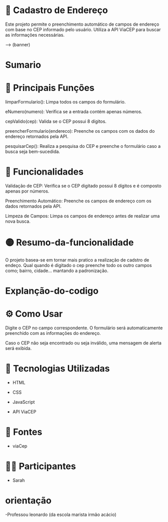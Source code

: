 # 📍 Cadastro de Endereço

Este projeto permite o preenchimento automático de campos de endereço com base no CEP informado pelo usuário. Utiliza a API ViaCEP para buscar as informações necessárias.

--> (banner)

# Sumario



# 💎 Principais Funções

limparFormulario(): Limpa todos os campos do formulário.

eNumero(numero): Verifica se a entrada contém apenas números.

cepValido(cep): Valida se o CEP possui 8 dígitos.

preencherFormulario(endereco): Preenche os campos com os dados do endereço retornados pela API.

pesquisarCep(): Realiza a pesquisa do CEP e preenche o formulário caso a busca seja bem-sucedida.

# 🚀 Funcionalidades

Validação de CEP: Verifica se o CEP digitado possui 8 dígitos e é composto apenas por números.

Preenchimento Automático: Preenche os campos de endereço com os dados retornados pela API.

Limpeza de Campos: Limpa os campos de endereço antes de realizar uma nova busca.

# 🟡 Resumo-da-funcionalidade

O projeto basea-se em tornar mais pratico a realização de cadstro de endeço. Qual quando é digitado o cep preenche todo os outro campos como; bairro, cidade... mantando a padronização.

# Explanção-do-codigo

# ⚙️ Como Usar

Digite o CEP no campo correspondente.
O formulário será automaticamente preenchido com as informações do endereço.

Caso o CEP não seja encontrado ou seja inválido, uma mensagem de alerta será exibida.

# 🧮 Tecnologias Utilizadas

- HTML

- CSS

- JavaScript

- API ViaCEP

# 📝 Fontes

- viaCep

# 👧🏻 Participantes

- Sarah

# orientação

-Professou leonardo (da escola marista irmão acácio)


